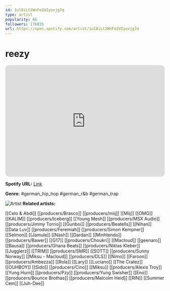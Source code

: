 ```yaml
---
id: 1ul8iLt2WnFe2UIyovjg7q
type: artist
popularity: 66
followers: 176835
url: https://open.spotify.com/artist/1ul8iLt2WnFe2UIyovjg7q
---
```

# reezy

<iframe style="border-radius:12px" src="https://open.spotify.com/embed/artist/1ul8iLt2WnFe2UIyovjg7q" width="100%" height="352" frameBorder="0" allowfullscreen="" allow="autoplay; clipboard-write; encrypted-media; fullscreen; picture-in-picture" loading="lazy"></iframe>

**Spotify URL:** [Link](https://open.spotify.com/artist/1ul8iLt2WnFe2UIyovjg7q)

**Genre:**  #german_hip_hop #german_r&b #german_trap

![Artist](https://i.scdn.co/image/ab6761610000e5ebd69905b79c4bd469189db2d3)
**Related artists:**

[[Celo & Abdi]]
[[producers/Brasco]]
[[producers/miij]]
[[Miij]]
[[OMG]]
[[KALIM]]
[[producers/Iceberg]]
[[Young Mesh]]
[[producers/MSX Audio]]
[[producers/Jimmy Torrio]]
[[Gunboi]]
[[producers/Beatells]]
[[Nihan]]
[[Data Luv]]
[[producers/Feremiah]]
[[producers/Simon Kempner]]
[[Selmon]]
[[Jamule]]
[[Nash]]
[[Dardan]]
[[Minhtendo]]
[[producers/Bawer]]
[[G17]]
[[producers/Choukri]]
[[Macloud]]
[[geenaro]]
[[Bausa]]
[[producers/Ghana Beats]]
[[producers/Niklas Kleber]]
[[Jugglerz]]
[[TRIM]]
[[producers/SMR]]
[[SOTT]]
[[producers/Sunny Norway]]
[[Miksu - Macloud]]
[[producers/DLS]]
[[Nimo]]
[[Faroon]]
[[producers/Ambezza]]
[[Rola]]
[[Lary]]
[[Luciano]]
[[The Cratez]]
[[OUHBOY]]
[[Sido]]
[[producers/Cino]]
[[Miksu]]
[[producers/Alexis Troy]]
[[Yung Hurn]]
[[producers/Pzy]]
[[producers/Yung Swisher]]
[[Eno]]
[[producers/Bounce Brothas]]
[[producers/Malcolm Heid]]
[[RIN]]
[[Summer Cem]]
[[Juh-Dee]]
